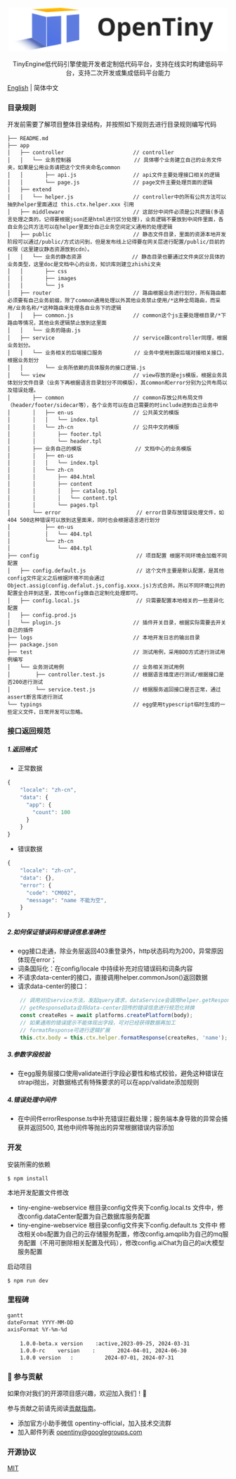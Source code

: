 <p align="center">
  <a href="https://opentiny.design/tiny-engine" target="_blank" rel="noopener noreferrer">
    <img alt="OpenTiny Logo" src="logo.svg" height="100" style="max-width:100%;">
  </a>
</p>

<p align="center">TinyEngine低代码引擎使能开发者定制低代码平台，支持在线实时构建低码平台，支持二次开发或集成低码平台能力</p>

[English](README.md) | 简体中文

### 目录规则

开发前需要了解项目整体目录结构，并按照如下规则去进行目录规则编写代码

```
├── README.md
├── app
│   ├── controller                      // controller
│   │   └── 业务控制器                    // 具体哪个业务建立自己的业务文件夹，如果是公用业务请把这个文件夹命名common
│   │       ├── api.js                  // api文件主要处理接口相关的逻辑
│   │       └── page.js                 // page文件主要处理页面的逻辑
│   ├── extend
│   │   └── helper.js                   // controller中的所有公共方法可以抽到helper里面通过 this.ctx.helper.xxx 引用
│   ├── middleware                      // 这部分中间件必须是公共逻辑(多语言处理之类的，记得要根据json还是html进行区分处理)，业务逻辑不要放到中间件里面，各自业务公共方法可以在helper里面分自己业务空间定义通用的处理逻辑
│   ├── public                          // 静态文件目录，里面的资源本地开发阶段可以通过/public/方式访问到，但是发布线上记得要在网关层进行配置/public/目前的权限（这里建议静态资源放到cdn）。
│   │   └── 业务的静态资源                // 静态目录也要通过文件夹区分具体的业务类型，这里doc是文档中心的业务，知识库则建立zhishi文夹
│   │       ├── css
│   │       ├── images
│   │       └── js
│   ├── router                          // 路由根据业务进行划分，所有路由都必须要有自己业务前缀，除了common通用处理以外其他业务禁止使用/*这种全局路由，而采用/业务名称/*这种路由来处理各自业务下的逻辑
│   │   ├── common.js                   // common这个js主要处理根目录/*下路由等情况，其他业务逻辑禁止放到这里面
│   │   └── 业务的路由.js
│   ├── service                         // service跟controller同理，根据业务划分。
│   │   └── 业务相关的后端接口服务          // 业务中使用到跟后端对接相关接口，根据业务划分
│   │       └── 业务所依赖的具体服务的接口逻辑.js
│   └── view                            // view存放的是ejs模版，根据业务具体划分文件目录（业务下再根据语言目录划分不同模版），其common和error分别为公共布局以及错误处理。
│       ├── common                      // common存放公共布局文件（header/footer/sidecar等），各个业务可以在自己需要的时include进到自己业务中
│       │   ├── en-us                   // 公共英文的模版
│       │   │   └── index.tpl
│       │   └── zh-cn                   // 公共中文的模版
│       │       ├── footer.tpl
│       │       └── header.tpl
│       ├── 业务自己的模版                 // 文档中心的业务模版
│       │   ├── en-us
│       │   │   └── index.tpl
│       │   └── zh-cn
│       │       ├── 404.html
│       │       ├── content
│       │       │   ├── catalog.tpl
│       │       │   └── content.tpl
│       │       └── pages.tpl
│       └── error                        // error目录存放错误处理文件，如404 500这种错误可以放到这里面来，同时也会根据语言进行划分
│           ├── en-us
│           │   └── 404.tpl
│           └── zh-cn
│               └── 404.tpl
├── config                               // 项目配置 根据不同环境会加载不同配置
│   ├── config.default.js                // 这个文件主要是默认配置，是其他config文件定义之后根据环境不同会通过Object.assig(config.defalut.js,config.xxxx.js)方式合并。所以不同环境公共的配置全合并到这里，其他config做自己定制化处理即可。
│   ├── config.local.js                  // 只需要配置本地相关的一些差异化配置
│   ├── config.prod.js
│   └── plugin.js                       // 插件开关目录，根据实际需要去开关自己的插件
├── logs                                // 本地开发日志的输出目录
├── package.json
├── test                                // 测试用例，采用BDD方式进行测试用例编写
│   └── 业务测试用例                      // 业务相关测试用例
│        ├── controller.test.js         // 根据语言维度进行测试/根据接口是否200进行测试
│        └── service.test.js            // 根据服务返回接口是否正常，通过assert断言库进行测试
└── typings                             // egg使用typescript临时生成的一些定义文件，日常开发可以忽略。
```


### 接口返回规范
##### 1.返回格式
- 正常数据
```js
{
    "locale": "zh-cn",
    "data": {
      "app": {
        "count": 100
      }
    }
}
```
- 错误数据
```js
{
    "locale": "zh-cn",
    "data": {},
    "error": {
      "code": "CM002",
      "message": "name 不能为空",
    }
}
```
##### 2.如何保证错误码和错误信息准确性
- egg接口走通，除业务层返回403重登录外，http状态码均为200，异常原因体现在error；
- 词条国际化：在config/locale 中持续补充对应错误码和词条内容
- 不请求data-center的接口，直接调用helper.commonJson()返回数据
- 请求data-center的接口：
```js
    // 调用对应service方法，发起query请求，dataService会调用helper.getResponseData()
    // getResponseData会将data-center回传的错误信息进行规范化转换
    const createRes = await platforms.createPlatform(body);
    // 如果通用的错误提示不能体现出字段，可对已经获得数据再加工
    // formatResponse可进行逻辑扩展
    this.ctx.body = this.ctx.helper.formatResponse(createRes, 'name');
```
##### 3.参数字段校验
- 在egg服务层接口使用validate进行字段必要性和格式校验，避免这种错误在strapi抛出，对数据格式有特殊要求的可以在app/validate添加规则

##### 4.错误处理中间件
- 在中间件errorResponse.ts中补充错误拦截处理；服务端本身导致的异常会捕获并返回500, 其他中间件等抛出的异常根据错误内容添加
### 开发
安装所需的依赖

```
$ npm install
```
本地开发配置文件修改
* tiny-engine-webservice 根目录config文件夹下config.local.ts 文件中，修改config.dataCenter配置为自己数据库服务配置
* tiny-engine-webservice 根目录config文件夹下config.default.ts 文件中 修改相关obs配置为自己的云存储服务配置，修改config.amqplib为自己的mq服务配置（不用可删除相关配置及代码），修改config.aiChat为自己的ai大模型服务配置

启动项目
```
$ npm run dev
```
### 里程碑
```mermaid
gantt 
dateFormat YYYY-MM-DD
axisFormat %Y-%m-%d

	1.0.0-beta.x version	:active,2023-09-25, 2024-03-31
	1.0.0-rc	version    :       2024-04-01, 2024-06-30
	1.0.0 version   :          2024-07-01, 2024-07-31

```

### 🤝 参与贡献

如果你对我们的开源项目感兴趣，欢迎加入我们！🎉

参与贡献之前请先阅读[贡献指南](CONTRIBUTING.zh-CN.md)。

- 添加官方小助手微信 opentiny-official，加入技术交流群
- 加入邮件列表 opentiny@googlegroups.com

### 开源协议

[MIT](LICENSE)
